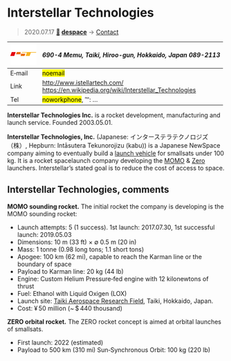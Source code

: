 # Interstellar Technologies
> 2020.07.17 **[🚀](../index/index.md) [despace](index.md)** → [Contact](contact.md)

|[![](f/contact/i/interstellar_tech_logo1_thumb.png)](f/contact/i/interstellar_tech_logo1.png)|*690-4 Memu, Taiki, Hiroo-gun, Hokkaido, Japan 089-2113*|
|:--|:--|
|E‑mail| <mark>noemail</mark> |
|Link| <http://www.istellartech.com/><br> <https://en.wikipedia.org/wiki/Interstellar_Technologies> |
|Tel| <mark>noworkphone</mark>, ℻: … |

**Interstellar Technologies Inc.** is a rocket development, manufacturing and launch service. Founded 2003.05.01.

**Interstellar Technologies, Inc.** (Japanese: インターステラテクノロジズ（株）, Hepburn: Intāsutera Tekunorojizu (kabu)) is a Japanese NewSpace company aiming to eventually build a [launch vehicle](lv.md) for smallsats under 100 kg. It is a rocket spacelaunch company developing the [MOMO](momo.md) & [Zero](Zero.md) launchers. Interstellar’s stated goal is to reduce the cost of access to space.

<p style="page-break-after:always"> </p>

## Interstellar Technologies, comments

**MOMO sounding rocket.** The initial rocket the company is developing is the MOMO sounding rocket:

   - Launch attempts: 5 (1 success). 1st launch: 2017.07.30, 1st successful launch: 2019.05.03
   - Dimensions: 10 m (33 ft) × ∅ 0.5 m (20 in)
   - Mass: 1 tonne (0.98 long tons; 1.1 short tons)
   - Apogee: 100 km (62 mi), capable to reach the Karman line or the boundary of space
   - Payload to Karman line: 20 kg (44 lb)
   - Engine: Custom Helium Pressure‑fed engine with 12 kilonewtons of thrust
   - Fuel: Ethanol with Liquid Oxigen (LOX)
   - Launch site: [Taiki Aerospace Research Field](taiki.md), Taiki, Hokkaido, Japan.
   - Cost: ¥ 50 million (~ $ 440 thousand)

**ZERO orbital rocket.** The ZERO rocket concept is aimed at orbital launches of smallsats.

   - First launch: 2022 (estimated)
   - Payload to 500 km (310 mi) Sun‑Synchronous Orbit: 100 kg (220 lb)
